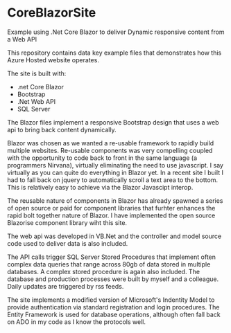 # CoreBlazorSite
Example using .Net Core Blazor to deliver Dynamic responsive content from a Web API

This repository contains data key example files that demonstrates how this Azure Hosted website operates.
        
The site is built with:

- .net Core Blazor
-  Bootstrap
- .Net Web API
-  SQL Server

The Blazor files implement a responsive Bootstrap design that uses a web api to bring back content dynamically.

Blazor was chosen as we wanted a re-usable framework to rapidly build multiple websites. Re-usable components was very compelling coupled with the opportunity to code back to front in the same language (a programmers Nirvana), virtually eliminating the need to use javascript. I say virtually as you can quite do everything in Blazor yet. In a recent site I built I had to fall back on jquery to automatically scroll a text area to the bottom. This is relatively easy to achieve via the Blazor Javascipt interop.

The reusable nature of components in Blazor has already spawned a series of open source or paid for component libraries that furhter enhances the rapid bolt together nature of Blazor. I have implemented the open source Blazorise component library wiht this site. 

The web api was developed in VB.Net and the controller and model source code used to deliver data is also included.

The API calls trigger SQL Server Stored Procedures that implement often complex data queries that range across 80gb of data stored in multiple databases. A complex stored procedure is again also included. The database and production processes were built by myself and a colleague. Daily updates are triggered by rss feeds.

The site implements a modified version of Microsoft's Indentity Model to provide authentication via standard registration and login procedures. The Entity Framework is used for database operations, although often fall back on ADO in my code as I know the protocols well.

